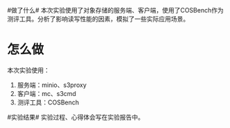 #做了什么#
本次实验使用了对象存储的服务端、客户端，使用了COSBench作为测评工具。分析了影响读写性能的因素，模拟了一些实际应用场景。
# 怎么做 #
本次实验使用：

1. 服务端：minio、s3proxy
2. 客户端：mc、s3cmd
3. 测评工具：COSBench

#实验结果#
实验过程、心得体会写在实验报告中。